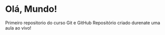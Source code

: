 # Olá, Mundo!
 Primeiro repositorio do curso Git e GitHub
Repositório criado durenate uma aula ao vivo!